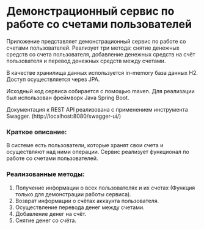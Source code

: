 # Демонстрационный сервис по работе со счетами пользователей

Приложение представляет демонстрационный сервис по работе со счетами пользователей. Реализует три метода: снятие денежных средств со счета пользователя, добавление денежных средств на счёт пользователя и перевод денежных средств между счетами.

В качестве хранилища данных используется in-memory база данных H2. Доступ осуществляется через JPA.

Исходный код сервиса собирается с помощью maven. Для реализации был использован фреймворк Java Spring Boot.

Документация к REST API реализована с применением инструмента Swagger. (http://localhost:8080/swagger-ui/)

### Краткое описание:

В системе есть пользователи, которые хранят свои счета и осуществляют над ними операции. Сервис реализует функционал по работе со счетами пользователей.

### Реализованные методы:

1. Получение информации о всех пользователях и их счетах (Функция только для демонстрации работы сервиса).
2. Возврат информации о счётах аккаунта пользователя.
3. Осуществление перевода денег между счетами.
4. Добавление денег на счёт.
5. Снятие денег со счёта.